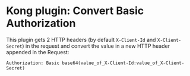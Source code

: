 # Kong plugin: Convert Basic Authorization
This plugin gets 2 HTTP headers (by default ```X-Client-Id``` and ```X-Client-Secret```) in the request and convert the value in a new HTTP header appended in the Request: 

```Authorization: Basic base64(value_of_X-Client-Id:value_of_X-Client-Secret)```